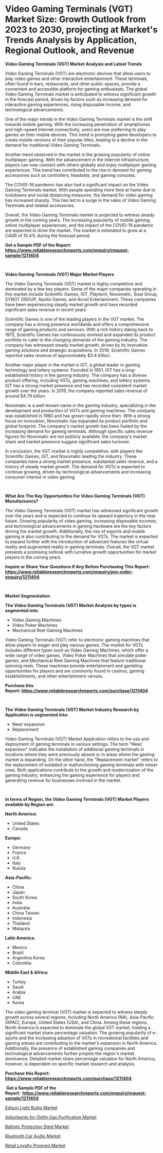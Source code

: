 <p><h1>Video Gaming Terminals (VGT) Market Size: Growth Outlook from 2023 to 2030, projecting at Market's Trends Analysis by Application, Regional Outlook, and Revenue</h1></p><p><strong>Video Gaming Terminals (VGT) Market Analysis and Latest Trends</strong></p>
<p><p>Video Gaming Terminals (VGT) are electronic devices that allow users to play video games and other interactive entertainment. These terminals, often found in bars, restaurants, and other public spaces, provide a convenient and accessible platform for gaming enthusiasts. The global Video Gaming Terminals market is anticipated to witness significant growth in the forecast period, driven by factors such as increasing demand for interactive gaming experiences, rising disposable income, and technological advancements.</p><p>One of the major trends in the Video Gaming Terminals market is the shift towards mobile gaming. With the increasing penetration of smartphones and high-speed internet connectivity, users are now preferring to play games on their mobile devices. This trend is prompting game developers to create mobile versions of their popular titles, leading to a decline in the demand for traditional Video Gaming Terminals.</p><p>Another trend observed in the market is the growing popularity of online multiplayer gaming. With the advancement in the internet infrastructure, players can now connect with others globally and enjoy multiplayer gaming experiences. This trend has contributed to the rise in demand for gaming accessories such as controllers, headsets, and gaming consoles.</p><p>The COVID-19 pandemic has also had a significant impact on the Video Gaming Terminals market. With people spending more time at home due to lockdowns and social distancing measures, the demand for video gaming has increased sharply. This has led to a surge in the sales of Video Gaming Terminals and related accessories.</p><p>Overall, the Video Gaming Terminals market is projected to witness steady growth in the coming years. The increasing popularity of mobile gaming, online multiplayer experiences, and the impact of the COVID-19 pandemic are expected to drive the market. The market is estimated to grow at a CAGR of 10.4% during the forecast period.</p></p>
<p><strong>Get a Sample PDF of the Report:&nbsp; <a href="https://www.reliableresearchreports.com/enquiry/request-sample/1211404">https://www.reliableresearchreports.com/enquiry/request-sample/1211404</a></strong></p>
<p>&nbsp;</p>
<p><strong>Video Gaming Terminals (VGT) Major Market Players</strong></p>
<p><p>The Video Gaming Terminals (VGT) market is highly competitive and dominated by a few key players. Some of the major companies operating in this market include Scientific Games, IGT, Playtech, Novomatic, Sisal Group, SYNOT GROUP, Apollo Games, and Accel Entertainment. These companies have been experiencing steady market growth and have recorded significant sales revenue in recent years.</p><p>Scientific Games is one of the leading players in the VGT market. The company has a strong presence worldwide and offers a comprehensive range of gaming products and services. With a rich history dating back to 1973, Scientific Games has continuously evolved and expanded its product portfolio to cater to the changing demands of the gaming industry. The company has witnessed steady market growth, driven by its innovative gaming solutions and strategic acquisitions. In 2019, Scientific Games reported sales revenue of approximately $3.4 billion.</p><p>Another major player in the market is IGT, a global leader in gaming technology and lottery systems. Founded in 1951, IGT has a long-established history in the gaming industry. The company has a diverse product offering, including VGTs, gaming machines, and lottery systems. IGT has a strong market presence and has recorded consistent market growth over the years. In 2019, the company reported sales revenue of around $4.79 billion.</p><p>Novomatic is a well-known name in the gaming industry, specializing in the development and production of VGTs and gaming machines. The company was established in 1980 and has grown rapidly since then. With a strong focus on innovation, Novomatic has expanded its product portfolio and global footprint. The company's market growth has been fueled by the increasing demand for gaming terminals. Although specific sales revenue figures for Novomatic are not publicly available, the company's market share and market presence suggest significant sales turnover.</p><p>In conclusion, the VGT market is highly competitive, with players like Scientific Games, IGT, and Novomatic leading the industry. These companies have a strong market presence, substantial sales revenue, and a history of steady market growth. The demand for VGTs is expected to continue growing, driven by technological advancements and increasing consumer interest in video gaming.</p></p>
<p>&nbsp;</p>
<p><strong>What Are The Key Opportunities For Video Gaming Terminals (VGT) Manufacturers?</strong></p>
<p><p>The Video Gaming Terminals (VGT) market has witnessed significant growth over the years and is expected to continue its upward trajectory in the near future. Growing popularity of video gaming, increasing disposable incomes, and technological advancements in gaming hardware are the key factors driving the market growth. Additionally, the rise of esports and mobile gaming is also contributing to the demand for VGTs. The market is expected to expand further with the introduction of advanced features like virtual reality and augmented reality in gaming terminals. Overall, the VGT market presents a promising outlook with lucrative growth opportunities for market players in the coming years.</p></p>
<p><strong>Inquire or Share Your Questions If Any Before Purchasing This Report: <a href="https://www.reliableresearchreports.com/enquiry/pre-order-enquiry/1211404">https://www.reliableresearchreports.com/enquiry/pre-order-enquiry/1211404</a></strong></p>
<p>&nbsp;</p>
<p><strong>Market Segmentation</strong></p>
<p><strong>The Video Gaming Terminals (VGT) Market Analysis by types is segmented into:</strong></p>
<p><ul><li>Video Gaming Machines</li><li>Video Poker Machines</li><li>Mechanical Reel Gaming Machines</li></ul></p>
<p><p>Video Gaming Terminals (VGT) refer to electronic gaming machines that allow players to wager and play various games. The market for VGTs includes different types such as Video Gaming Machines, which offer a wide range of video games, Video Poker Machines that simulate poker games, and Mechanical Reel Gaming Machines that feature traditional spinning reels. These machines provide entertainment and gambling opportunities for players and are commonly found in casinos, gaming establishments, and other entertainment venues.</p></p>
<p><strong>Purchase this Report:&nbsp;<a href="https://www.reliableresearchreports.com/purchase/1211404">https://www.reliableresearchreports.com/purchase/1211404</a></strong></p>
<p>&nbsp;</p>
<p><strong>The Video Gaming Terminals (VGT) Market Industry Research by Application is segmented into:</strong></p>
<p><ul><li>New/ expansion</li><li>Replacement</li></ul></p>
<p><p>Video Gaming Terminals (VGT) Market Application refers to the use and deployment of gaming terminals in various settings. The term "New/ expansion" indicates the installation of additional gaming terminals in locations where they were previously absent or in areas where the gaming market is expanding. On the other hand, the "Replacement market" refers to the replacement of outdated or malfunctioning gaming terminals with newer ones. Both applications contribute to the growth and modernization of the gaming industry, enhancing the gaming experience for players and generating revenue for businesses involved in the market.</p></p>
<p>&nbsp;</p>
<p><strong>In terms of Region, the Video Gaming Terminals (VGT) Market Players available by Region are:</strong></p>
<p>
    <p> <strong> North America: </strong>
        <ul>
            <li>United States</li>
            <li>Canada</li>
        </ul>
        </p> 
    <p> <strong> Europe: </strong>
        <ul>
            <li>Germany</li>
            <li>France</li>
            <li>U.K.</li>
            <li>Italy</li>
            <li>Russia</li>
        </ul>
        </p> 
    <p> <strong> Asia-Pacific: </strong>
        <ul>
            <li>China</li>
            <li>Japan</li>
            <li>South Korea</li>
            <li>India</li>
            <li>Australia</li>
            <li>China Taiwan</li>
            <li>Indonesia</li>
            <li>Thailand</li>
            <li>Malaysia</li>
        </ul>
        </p> 
    <p> <strong> Latin America: </strong>
        <ul>
            <li>Mexico</li>
            <li>Brazil</li>
            <li>Argentina Korea</li>
            <li>Colombia</li>
        </ul>
        </p> 
    <p> <strong> Middle East & Africa: </strong>
        <ul>
            <li>Turkey</li>
            <li>Saudi</li>
            <li>Arabia</li>
            <li>UAE</li>
            <li>Korea</li>
        </ul>
    </p>
    </p>
<p><p>The video gaming terminal (VGT) market is expected to witness steady growth across several regions, including North America (NA), Asia-Pacific (APAC), Europe, United States (USA), and China. Among these regions, North America is expected to dominate the global VGT market, holding a significant market share percentage valuation. The growing popularity of e-sports and the increasing adoption of VGTs in recreational facilities and gaming arenas are contributing to the market's expansion in North America. Additionally, the presence of established gaming companies and technological advancements further propels the region's market dominance. Detailed market share percentage valuation for North America, however, is dependent on specific market research and analysis.</p></p>
<p><strong>Purchase this Report: <a href="https://www.reliableresearchreports.com/purchase/1211404">https://www.reliableresearchreports.com/purchase/1211404</a></strong></p>
<p>&nbsp;<strong>Get a Sample PDF of the Report:&nbsp;&nbsp;<a href="https://www.reliableresearchreports.com/enquiry/request-sample/1211404">https://www.reliableresearchreports.com/enquiry/request-sample/1211404</a></strong></p>
<p><strong></strong></p>
<p><p><a href="https://github.com/NorbertYates/Market-Research-Report-List-2/blob/main/edison-light-bulbs-market.md">Edison Light Bulbs Market</a></p><p><a href="https://www.linkedin.com/pulse/adsorbents-olefin-gas-purification-market/">Adsorbents for Olefin Gas Purification Market</a></p><p><a href="https://github.com/GroverBarry/Market-Research-Report-List-2/blob/main/ballistic-protection-steel-market.md">Ballistic Protection Steel Market</a></p><p><a href="https://medium.com/@wine.sight.theme/bluetooth-car-audio-market-size-growth-forecast-2023-2030-8b02e3fdb1a4">Bluetooth Car Audio Market</a></p><p><a href="https://medium.com/@inner.zone.room/retail-loyalty-program-market-exploring-market-share-market-trends-and-future-growth-f0491eb80d94">Retail Loyalty Program Market</a></p></p>